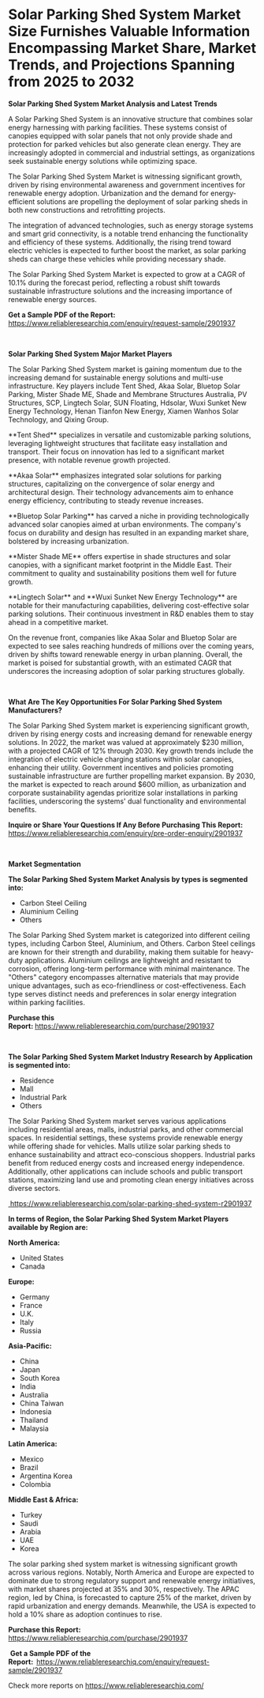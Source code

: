 <p><h1>Solar Parking Shed System Market Size Furnishes Valuable Information Encompassing Market Share, Market Trends, and Projections Spanning from 2025 to 2032</h1></p><p><strong>Solar Parking Shed System Market Analysis and Latest Trends</strong></p>
<p><p>A Solar Parking Shed System is an innovative structure that combines solar energy harnessing with parking facilities. These systems consist of canopies equipped with solar panels that not only provide shade and protection for parked vehicles but also generate clean energy. They are increasingly adopted in commercial and industrial settings, as organizations seek sustainable energy solutions while optimizing space.</p><p>The Solar Parking Shed System Market is witnessing significant growth, driven by rising environmental awareness and government incentives for renewable energy adoption. Urbanization and the demand for energy-efficient solutions are propelling the deployment of solar parking sheds in both new constructions and retrofitting projects. </p><p>The integration of advanced technologies, such as energy storage systems and smart grid connectivity, is a notable trend enhancing the functionality and efficiency of these systems. Additionally, the rising trend toward electric vehicles is expected to further boost the market, as solar parking sheds can charge these vehicles while providing necessary shade.</p><p>The Solar Parking Shed System Market is expected to grow at a CAGR of 10.1% during the forecast period, reflecting a robust shift towards sustainable infrastructure solutions and the increasing importance of renewable energy sources.</p></p>
<p><strong>Get a Sample PDF of the Report:&nbsp;</strong> <a href="https://www.reliableresearchiq.com/enquiry/request-sample/2901937?utm_campaign=2291&utm_medium=2&utm_source=Github&utm_content=ia&utm_term=11032025&utm_id=solar-parking-shed-system">https://www.reliableresearchiq.com/enquiry/request-sample/2901937</a></p>
<p>&nbsp;</p>
<p><strong>Solar Parking Shed System Major Market Players</strong></p>
<p><p>The Solar Parking Shed System market is gaining momentum due to the increasing demand for sustainable energy solutions and multi-use infrastructure. Key players include Tent Shed, Akaa Solar, Bluetop Solar Parking, Mister Shade ME, Shade and Membrane Structures Australia, PV Structures, SCP, Lingtech Solar, SUN Floating, Hdsolar, Wuxi Sunket New Energy Technology, Henan Tianfon New Energy, Xiamen Wanhos Solar Technology, and Qixing Group.</p><p>**Tent Shed** specializes in versatile and customizable parking solutions, leveraging lightweight structures that facilitate easy installation and transport. Their focus on innovation has led to a significant market presence, with notable revenue growth projected.</p><p>**Akaa Solar** emphasizes integrated solar solutions for parking structures, capitalizing on the convergence of solar energy and architectural design. Their technology advancements aim to enhance energy efficiency, contributing to steady revenue increases.</p><p>**Bluetop Solar Parking** has carved a niche in providing technologically advanced solar canopies aimed at urban environments. The company's focus on durability and design has resulted in an expanding market share, bolstered by increasing urbanization.</p><p>**Mister Shade ME** offers expertise in shade structures and solar canopies, with a significant market footprint in the Middle East. Their commitment to quality and sustainability positions them well for future growth.</p><p>**Lingtech Solar** and **Wuxi Sunket New Energy Technology** are notable for their manufacturing capabilities, delivering cost-effective solar parking solutions. Their continuous investment in R&D enables them to stay ahead in a competitive market.</p><p>On the revenue front, companies like Akaa Solar and Bluetop Solar are expected to see sales reaching hundreds of millions over the coming years, driven by shifts toward renewable energy in urban planning. Overall, the market is poised for substantial growth, with an estimated CAGR that underscores the increasing adoption of solar parking structures globally.</p></p>
<p>&nbsp;</p>
<p><strong>What Are The Key Opportunities For Solar Parking Shed System Manufacturers?</strong></p>
<p><p>The Solar Parking Shed System market is experiencing significant growth, driven by rising energy costs and increasing demand for renewable energy solutions. In 2022, the market was valued at approximately $230 million, with a projected CAGR of 12% through 2030. Key growth trends include the integration of electric vehicle charging stations within solar canopies, enhancing their utility. Government incentives and policies promoting sustainable infrastructure are further propelling market expansion. By 2030, the market is expected to reach around $600 million, as urbanization and corporate sustainability agendas prioritize solar installations in parking facilities, underscoring the systems' dual functionality and environmental benefits.</p></p>
<p><strong>Inquire or Share Your Questions If Any Before Purchasing This Report:</strong> <a href="https://www.reliableresearchiq.com/enquiry/pre-order-enquiry/2901937?utm_campaign=2291&utm_medium=2&utm_source=Github&utm_content=ia&utm_term=11032025&utm_id=solar-parking-shed-system">https://www.reliableresearchiq.com/enquiry/pre-order-enquiry/2901937</a></p>
<p>&nbsp;</p>
<p><strong>Market Segmentation</strong></p>
<p><strong>The Solar Parking Shed System Market Analysis by types is segmented into:</strong></p>
<p><ul><li>Carbon Steel Ceiling</li><li>Aluminium Ceiling</li><li>Others</li></ul></p>
<p><p>The Solar Parking Shed System market is categorized into different ceiling types, including Carbon Steel, Aluminium, and Others. Carbon Steel ceilings are known for their strength and durability, making them suitable for heavy-duty applications. Aluminium ceilings are lightweight and resistant to corrosion, offering long-term performance with minimal maintenance. The "Others" category encompasses alternative materials that may provide unique advantages, such as eco-friendliness or cost-effectiveness. Each type serves distinct needs and preferences in solar energy integration within parking facilities.</p></p>
<p><strong>Purchase this Report:&nbsp;</strong><a href="https://www.reliableresearchiq.com/purchase/2901937?utm_campaign=2291&utm_medium=2&utm_source=Github&utm_content=ia&utm_term=11032025&utm_id=solar-parking-shed-system">https://www.reliableresearchiq.com/purchase/2901937</a></p>
<p>&nbsp;</p>
<p><strong>The Solar Parking Shed System Market Industry Research by Application is segmented into:</strong></p>
<p><ul><li>Residence</li><li>Mall</li><li>Industrial Park</li><li>Others</li></ul></p>
<p><p>The Solar Parking Shed System market serves various applications including residential areas, malls, industrial parks, and other commercial spaces. In residential settings, these systems provide renewable energy while offering shade for vehicles. Malls utilize solar parking sheds to enhance sustainability and attract eco-conscious shoppers. Industrial parks benefit from reduced energy costs and increased energy independence. Additionally, other applications can include schools and public transport stations, maximizing land use and promoting clean energy initiatives across diverse sectors.</p></p>
<p><a href="https://www.reliableresearchiq.com/solar-parking-shed-system-r2901937?utm_campaign=2291&utm_medium=2&utm_source=Github&utm_content=ia&utm_term=11032025&utm_id=solar-parking-shed-system">&nbsp;https://www.reliableresearchiq.com/solar-parking-shed-system-r2901937</a></p>
<p><strong>In terms of Region, the Solar Parking Shed System Market Players available by Region are:</strong></p>
<p>
    <p> <strong> North America: </strong>
        <ul>
            <li>United States</li>
            <li>Canada</li>
        </ul>
        </p> 
    <p> <strong> Europe: </strong>
        <ul>
            <li>Germany</li>
            <li>France</li>
            <li>U.K.</li>
            <li>Italy</li>
            <li>Russia</li>
        </ul>
        </p> 
    <p> <strong> Asia-Pacific: </strong>
        <ul>
            <li>China</li>
            <li>Japan</li>
            <li>South Korea</li>
            <li>India</li>
            <li>Australia</li>
            <li>China Taiwan</li>
            <li>Indonesia</li>
            <li>Thailand</li>
            <li>Malaysia</li>
        </ul>
        </p> 
    <p> <strong> Latin America: </strong>
        <ul>
            <li>Mexico</li>
            <li>Brazil</li>
            <li>Argentina Korea</li>
            <li>Colombia</li>
        </ul>
        </p> 
    <p> <strong> Middle East & Africa: </strong>
        <ul>
            <li>Turkey</li>
            <li>Saudi</li>
            <li>Arabia</li>
            <li>UAE</li>
            <li>Korea</li>
        </ul>
    </p>
    </p>
<p><p>The solar parking shed system market is witnessing significant growth across various regions. Notably, North America and Europe are expected to dominate due to strong regulatory support and renewable energy initiatives, with market shares projected at 35% and 30%, respectively. The APAC region, led by China, is forecasted to capture 25% of the market, driven by rapid urbanization and energy demands. Meanwhile, the USA is expected to hold a 10% share as adoption continues to rise.</p></p>
<p><strong>Purchase this Report: </strong><a href="https://www.reliableresearchiq.com/purchase/2901937?utm_campaign=2291&utm_medium=2&utm_source=Github&utm_content=ia&utm_term=11032025&utm_id=solar-parking-shed-system">https://www.reliableresearchiq.com/purchase/2901937</a></p>
<p>&nbsp;<strong>Get a Sample PDF of the Report:&nbsp;&nbsp;</strong><a href="https://www.reliableresearchiq.com/enquiry/request-sample/2901937?utm_campaign=2291&utm_medium=2&utm_source=Github&utm_content=ia&utm_term=11032025&utm_id=solar-parking-shed-system">https://www.reliableresearchiq.com/enquiry/request-sample/2901937</a></p>
<p><strong></strong></p>
<p>Check more reports on <a href="https://www.reliableresearchiq.com/?utm_campaign=2291&utm_medium=2&utm_source=Github&utm_content=ia&utm_term=11032025&utm_id=solar-parking-shed-system">https://www.reliableresearchiq.com/</a></p>